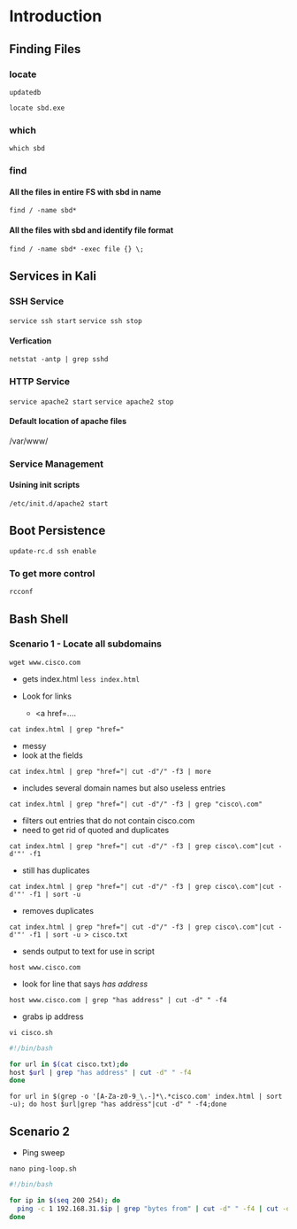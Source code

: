 # Introduction

## Finding Files
### locate
`updatedb`

`locate sbd.exe`

### which
`which sbd`

### find
#### All the files in entire FS with sbd in name

`find / -name sbd*`

#### All the files with sbd and identify file format

`find / -name sbd* -exec file {} \;`

## Services in Kali

### SSH Service
  `service ssh start`
  `service ssh stop`

#### Verfication
  `netstat -antp | grep sshd`

### HTTP Service
`service apache2 start`
`service apache2 stop`

#### Default location of apache files
/var/www/

### Service Management

#### Usining init scripts
`/etc/init.d/apache2 start`

## Boot Persistence
`update-rc.d ssh enable`

### To get more control
`rcconf`

## Bash Shell
### Scenario 1 - Locate all subdomains

`wget www.cisco.com`

* gets index.html
`less index.html`

* Look for links
  * <a href=....

`cat index.html | grep "href="`
* messy
* look at the fields

`cat index.html | grep "href="| cut -d"/" -f3 | more`
* includes several domain names but also useless entries

`cat index.html | grep "href="| cut -d"/" -f3 | grep "cisco\.com"`

* filters out entries that do not contain cisco.com
* need to get rid of quoted and duplicates


`cat index.html | grep "href="| cut -d"/" -f3 | grep cisco\.com"|cut -d'"' -f1`
* still has duplicates

`cat index.html | grep "href="| cut -d"/" -f3 | grep cisco\.com"|cut -d'"' -f1 | sort -u`
* removes duplicates


`cat index.html | grep "href="| cut -d"/" -f3 | grep cisco\.com"|cut -d'"' -f1 | sort -u > cisco.txt`
* sends output to text for use in script

`host www.cisco.com`
* look for line that says _has address_

`host www.cisco.com | grep "has address" | cut -d" " -f4`
* grabs ip address

`vi cisco.sh`

```bash
#!/bin/bash

for url in $(cat cisco.txt);do
host $url | grep "has address" | cut -d" " -f4
done
```

`for url in $(grep -o '[A-Za-z0-9_\.-]*\.*cisco.com' index.html | sort -u); do host $url|grep "has address"|cut -d" " -f4;done`

## Scenario 2
* Ping sweep

`nano ping-loop.sh`

```bash
#!/bin/bash

for ip in $(seq 200 254); do
  ping -c 1 192.168.31.$ip | grep "bytes from" | cut -d" " -f4 | cut -d ":" -f1 &
done
```
